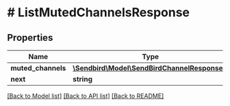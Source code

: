 # # ListMutedChannelsResponse

## Properties

Name | Type | Description | Notes
------------ | ------------- | ------------- | -------------
**muted_channels** | [**\Sendbird\Model\SendBirdChannelResponse[]**](SendBirdChannelResponse.md) |  | [optional]
**next** | **string** |  | [optional]

[[Back to Model list]](../../README.md#models) [[Back to API list]](../../README.md#endpoints) [[Back to README]](../../README.md)

